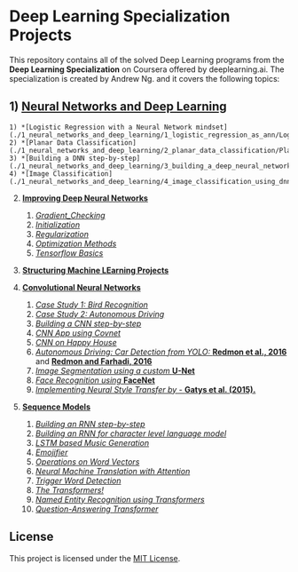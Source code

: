 # __Deep Learning Specialization Projects__

This repository contains all of the solved Deep Learning programs from the __Deep Learning Specialization__ on Coursera offered by deeplearning.ai. The specialization is created by Andrew Ng. and it covers the following topics:

## 1) **[Neural Networks and Deep Learning](./1_neural_networks_and_deep_learning)**
    1) *[Logistic Regression with a Neural Network mindset](./1_neural_networks_and_deep_learning/1_logistic_regression_as_ann/Logistic_Regression_with_a_Neural_Network_mindset.ipynb)*
    2) *[Planar Data Classification](./1_neural_networks_and_deep_learning/2_planar_data_classification/Planar_data_classification_with_onehidden_layer.ipynb)*
    3) *[Building a DNN step-by-step](./1_neural_networks_and_deep_learning/3_building_a_deep_neural_network/Building_a_Deep_Neural_Network_Step_by_Step.ipynb)*
    4) *[Image Classification](./1_neural_networks_and_deep_learning/4_image_classification_using_dnn/Image%20Classification%20App.ipynb)*

2) **[Improving Deep Neural Networks](./2_hyperparameter_tuning_and_regularization)**
    1) *[Gradient_Checking](./2_hyperparameter_tuning_and_regularization/1_gradient_checking/Gradient%20Checking.ipynb)*
    2) *[Initialization](./2_hyperparameter_tuning_and_regularization/2_initialization/Initialization.ipynb)*
    3) *[Regularization](./2_hyperparameter_tuning_and_regularization/3_regularization/Regularization.ipynb)*
    4) *[Optimization Methods](./2_hyperparameter_tuning_and_regularization/4_optimization_methods/Optimization_methods.ipynb)*
    5) *[Tensorflow Basics](./2_hyperparameter_tuning_and_regularization/5_tensorflow/Tensorflow_introduction.ipynb)*

3) **[Structuring Machine LEarning Projects](./3_structuring_ml_projects)**

4) **[Convolutional Neural Networks](./4_convolutional_neural_networks)**
    1) *[Case Study 1: Bird Recognition](./3_structuring_ml_projects/1_Bird_Recognition_in_the_city_of_Peacetopia.pdf)*
    2) *[Case Study 2: Autonomous Driving](./3_structuring_ml_projects/2_Autonomous_Driving.pdf)*
    3) *[Building a CNN step-by-step](./4_convolutional_neural_networks/1_building_a%20convolutional_nn/Convolution_model_Step_by_Step.ipynb)*
    4) *[CNN App using Covnet](./4_convolutional_neural_networks/2_convolutional_model_application/Convolution_model_-_Application.ipynb)*
    5) *[CNN on Happy House](./4_convolutional_neural_networks/3_keras/Keras_Tutorial_Happy_House.ipynb)*
    6) *[Autonomous Driving: Car Detection from YOLO: ](./4_convolutional_neural_networks/6_car_detection_for_autonomous_driving/Autonomous_driving_application_Car_detection.ipynb)* __[Redmon et al., 2016](https://arxiv.org/abs/1506.02640)__ and __[Redmon and Farhadi, 2016](https://arxiv.org/abs/1612.08242)__
    7) *[Image Segmentation using a custom ](./4_convolutional_neural_networks/7_image_segmentation_unet/Image_segmentation_Unet.ipynb)* __[U-Net](https://arxiv.org/abs/1505.04597)__
    8) *[Face Recognition using ](./4_convolutional_neural_networks/8_face_recognition/Face_Recognition.ipynb)* __[FaceNet](https://arxiv.org/pdf/1503.03832.pdf)__
    9) *[Implementing Neural Style Transfer by - ](./4_convolutional_neural_networks/9_neural_style_transfer/Art_Generation_with_Neural_Style_Transfer.ipynb)*__[Gatys et al. (2015).](https://arxiv.org/abs/1508.06576)__

5) **[Sequence Models](./5_sequential_neural_networks)**
    1) *[Building an RNN step-by-step](./5_sequential_neural_networks/1_building_an_rnn/Building_a_Recurrent_Neural_Network_Step_by_Step.ipynb)*
    2) *[Building an RNN for character level language model](./5_sequential_neural_networks/2_character_level_language_model/Dinosaurus_Island_Character_level_language_model_final.ipynb)*
    3) *[LSTM based Music Generation](./5_sequential_neural_networks/3_jazz_improvization_using_lstm/Improvise_a_Jazz_Solo_with_an_LSTM_Network.ipynb)*
    4) *[Emojifier](./5_sequential_neural_networks/4_emojify/Emojify.ipynb)*
    5) *[Operations on Word Vectors](./5_sequential_neural_networks/5_word_vector_representation/Operations_on_word_vectors.ipynb)*
    6) *[Neural Machine Translation with Attention](./5_sequential_neural_networks/6_machine_translation/Neural_machine_translation_with_attention.ipynb)*
    7) *[Trigger Word Detection](./5_sequential_neural_networks/7_trigger_word_detection/Trigger_word_detection.ipynb)*
    8) *[The Transformers!](./5_sequential_neural_networks/8_transformers/Transformers.ipynb)*
    9) *[Named Entity Recognition using Transformers](./5_sequential_neural_networks/9_named_entity_recognition/Transformer_application_Named_Entity_Recognition.ipynb)*
    10) *[Question-Answering Transformer](./5_sequential_neural_networks/9_question_answering/QA_transformer.ipynb)*

## License

This project is licensed under the [MIT License](LICENSE).
